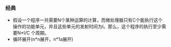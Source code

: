 ### 经典
* 假设一个程序一共需要N个某种运算的计算，而微处理器只有C个能执行这个操作的功能单元，并且这些单元的发射时间为I。那么，这个程序的执行至少需要N*I/C 个周期。
* 循环展开(n\*n展开，n\*1a展开)